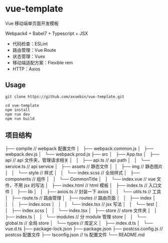 # vue-template

Vue 移动端单页面开发模板

Webpack4 + Babel7 + Typescript + JSX

- 代码检查：ESLint
- 路由管理：Vue Route
- 状态管理：Vuex
- 移动端适配方案：Flexible rem
- HTTP：Axios

## Usage

```
git clone https://github.com/axuebin/vue-template.git
```

```
cd vue-template
npm install
npm run dev
npm run build
```

## 项目结构

├── compile // webpack 配置文件
│   ├── webpack.common.js
│   ├── webpack.dev.js
│   └── webpack.prod.js
├── src
│   ├── App.tsx
│   ├── api // api 文件夹，管理请求相关
│   │   ├── api.ts // api path
│   │   └── service.ts // api service
│   ├── assets // 静态文件
│   │   ├── img // 静态图片
│   │   └── style // 样式
│   │       └── index.scss // 全局样式
│   ├── components // 组件
│   │   └── CommonTitle
│   │       └── index.vue // vue 文件，不用 jsx 的写法
│   ├── index.html // html 模板
│   ├── index.ts // 入口文件
│   ├── lib
│   │   ├── axios.ts // 封装一下 axios
│   │   └── utils.ts // 工具
│   ├── route.ts // 路由管理
│   ├── routes // 路由页面
│   │   ├── index
│   │   │   ├── index.scss
│   │   │   └── index.tsx // jsx 写法
│   │   └── test
│   │       ├── index.scss
│   │       └── index.tsx
│   ├── store // store 文件夹
│   │   ├── index.ts
│   │   └── modules // 分 module 管理 store
│   │       └── global.ts // 全局 store
│   └── types // 库定义
│       ├── index.d.ts
│       └── vue.d.ts
├── package-lock.json
├── package.json
├── postcss.config.js // postcss 配置文件
├── tsconfig.json // ts 配置文件
└── README.md